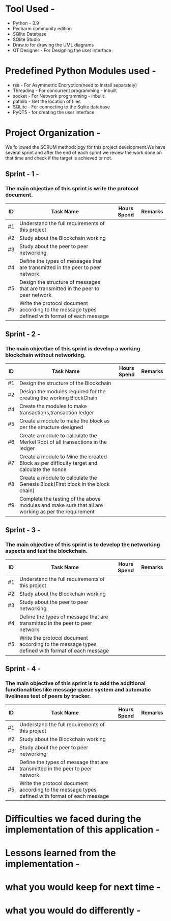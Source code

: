 # Tool Used - 
* Python - 3.9
* Pycharm community edition
* SQlite Database
* SQlite Studio
* Draw.io for drawing the UML diagrams
* QT Designer  - For Designing the user interface

# Predefined Python Modules used - 
* rsa  - For Asymmetric Encryption(need to install separately)
* Threading  - For concurrent programming - inbuilt 
* socket  - For Network programming - inbuilt
* pathlib - Get the location of files 
* SQLite - For connecting to the Sqlite database
* PyQT5  - for creating the user interface

# Project Organization - 
We followed the SCRUM methodology for this project development.We have several sprint and after the end of each sprint we review the work done on that time and check if the target is achieved or not.

## Sprint - 1 - 
### The main objective of this sprint is write the protocol document.
 |ID|Task Name|Hours Spend|Remarks|
 |---------------|--------------|-------------|----------|
 |#1|Understand the full requirements of this project|||
 |#2|Study about the Blockchain working|||
|#3|Study about the peer to peer networking|||
|#4|Define the types of messages that are transmitted in the peer to peer network|||
|#5|Design the structure of messages that are transmitted in the peer to peer network|||
|#6|Write the protocol document according to the message types defined with format of each message|||

## Sprint - 2 - 
### The main objective of this sprint is develop a working blockchain without networking.
 |ID|Task Name|Hours Spend|Remarks|
 |---------------|--------------|-------------|----------|
 |#1|Design the structure of the Blockchain|||
 |#2|Design the modules required for the creating the working BlockChain||||#3|Design the module for the Asymmetric Cryptography which include the public and private key generation ,Message Encryption and Decryption|||
|#4|Create the modules to make transactions,transaction ledger|||
|#5|Create a module to make the block as per the structure designed|||
|#6|Create a module to calculate  the Merkel Root of all transactions in the ledger|||
|#7|Create a module to Mine the created Block as per difficulty target and calculate the nonce|||
|#8|Create a module to calculate the Genesis Block(First block in the block chain)|||
|#9|Complete the testing of the above modules and make sure that all are working as per the requirement |||

## Sprint - 3 - 
### The main objective of this sprint is to develop the networking aspects and test the blockchain.
 |ID|Task Name|Hours Spend|Remarks|
 |---------------|--------------|-------------|----------|
 |#1|Understand the full requirements of this project|||
 |#2|Study about the Blockchain working|||
|#3|Study about the peer to peer networking|||
|#4|Define the types of message that are transmitted in the peer to peer network|||
|#5|Write the protocol document according to the message types defined with format of each message|||

## Sprint - 4 - 
### The main objective of this sprint is to add the additional functionalities like message queue system and automatic liveliness test of peers by tracker.
 |ID|Task Name|Hours Spend|Remarks|
 |---------------|--------------|-------------|----------|
 |#1|Understand the full requirements of this project|||
 |#2|Study about the Blockchain working|||
|#3|Study about the peer to peer networking|||
|#4|Define the types of message that are transmitted in the peer to peer network|||
|#5|Write the protocol document according to the message types defined with format of each message|||

# Difficulties we faced during the implementation of this application - 


# Lessons learned from the implementation - 


# what you would keep for next time - 


# what you would do differently - 

